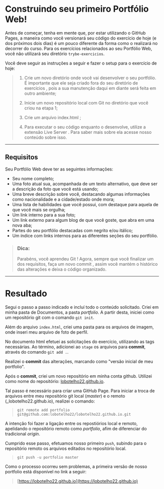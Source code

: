 
# Construindo seu primeiro Portfólio Web!

Antes de começar, tenha em mente que, por estar utilizando o GitHub Pages, a maneira como você versionará seu código do exercício de hoje (e dos próximos dois dias) é um pouco diferente da forma como o realizará no decorrer do curso. Para os exercícios relacionados ao seu Portfólio Web, você não utilizará seu diretório `trybe-exercicios`.

Você deve seguir as instruções a seguir e fazer o setup para o exercício de hoje:

>1. Crie um novo diretório onde você vai desenvolver o seu portfólio. É importante que ele seja criado fora do seu diretório de exercícios , pois a sua manutenção daqui em diante será feita em outro ambiente;
>   
>2. Inicie um novo repositório local com Git no diretório que você criou na etapa 1;
>
>3. Crie um arquivo index.html ;
>
>4. Para executar o seu código enquanto o desenvolve, utilize a extensão Live Server . Para saber mais sobre ela acesse nosso conteúdo sobre isso.

--------------------------

## Requisitos


Seu Portfólio Web deve ter as seguintes informações:

+ Seu nome completo;
+ Uma foto atual sua, acompanhada de um texto alternativo, que deve ser a descrição da foto que você está usando;
+ Uma breve descrição sobre você, destacando algumas informações como nacionalidade e a cidade/estado onde mora;
+ Uma lista de habilidades que você possui, com destaque para aquela de que você mais se orgulha;
+ Um link interno para a sua foto;
+ Um link externo para algum blog de que você goste, que abra em uma nova aba;
+ Partes do seu portfólio destacadas com negrito e/ou itálico;
+ Um índice com links internos para as diferentes seções do seu portfólio.


> ### Dica:
>
> Parabéns, você aprendeu Git ! Agora, sempre que você finalizar um dos requisitos, faça um novo commit , assim você mantém o histórico das alterações e deixa o código organizado.

--------------------------

# Resultado

Segui o passo a passo indicado e incluí todo o conteúdo solicitado. Criei em minha pasta de Documentos, a pasta *portfolio*. A partir desta, iniciei como um repositório git com o comando `git init`.

Além do arquivo `index.html`, criei uma pasta para os arquivos de imagem, onde inseri meu arquivo de foto de perfil.

No documento html efetuei as solicitações do exercício, utilizando as tags necessárias. Ao término, adicionei ao `stage` os arquivos para **commit**, através do comando `git add .`.

Realizei o **commit** das alterações, marcando como "versão inicial de meu portfolio".

Após o **commit**, criei um novo repositório em minha conta github. Utilizei como nome do repositório: [lobotelho22.github.io](https://lobotelho22.github.io).

Tal passo é necessário para criar uma GitHub Page. Para iniciar a troca de arquivos entre meu repositório git local (_master_) e o remoto (_lobotelho22.github.io), realizei o comando:

> `git remote add portfolio git@github.com:lobotelho22/lobotelho22.github.io.git`

A intenção foi fazer a ligação entre os repostiórios local e remoto, apelidando o repositório remoto como *portfolio*, afim de diferenciar do tradicional *origin*.

Cumprido esse passo, efetuamos nosso primeiro `push`, subindo para o repositório remoto os arquivos editados no repositório local.

> `git push -u portfolio master`

Como o processo ocorreu sem problemas, a primeira versão de nosso portfolio está disponível no link a seguir:

> [https://lobotelho22.github.io](https://lobotelho22.github.io)
